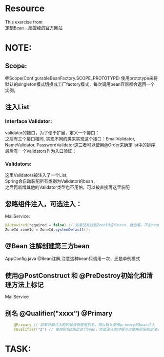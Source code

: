 # Resource
This exercise from  
[定制Bean - 廖雪峰的官方网站](https://www.liaoxuefeng.com/wiki/1252599548343744/1308043627200545)
# NOTE:
## Scope:
@Scope(ConfigurableBeanFactory.SCOPE_PROTOTYPE) 使用prototype来将默认的singleton模式切换成工厂factory模式，每次调用bean容器都会返回一个实例。  


## 注入List
### Interface Validator:

validator的接口，为了便于扩展，定义一个接口：  
之后有三个接口相同, 实现不同的类来实现这个接口：EmailValidator, NameValidator, PasswordValidator这三者可以使用@Order来确定list中的排序
最后有一个Validators作为入口验证：  

### Validators:  

这里Validators被注入了一个List<Validator>,   
Spring会自动装配所有类别为Validator的bean，  
之后再新增其他的Validator类型也不用怕，可以被直接再这里装配

## 忽略组件注入，可选注入：
MailService:  
```java
@Autowired(required = false) // 如果没有找到ZoneId这个bean，就忽略，不加required = false则会报错  
ZoneId zoneId = ZoneId.systemDefault();
```

## @Bean 注解创建第三方bean
AppConfig.java @Bean注解,注意这种bean只调用一次，还是单例模式
  
## 使用@PostConstruct 和 @PreDestroy初始化和清理方法上标记
MailService

## 别名 @Qualifier("xxxx") @Primary 
```java
	@Primary // 如果外部注入的时候没有使用别名，那么默认使用primary的bean注入
	@Qualifier("z") // 使用别名z指定这个bean，外面注入的时候可以使用别名指定注入
```


# TASK: